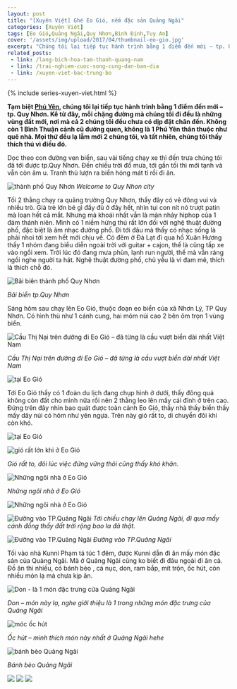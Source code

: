 ```yaml
---
layout: post
title: "[Xuyên Việt] Ghé Eo Gió, nếm đặc sản Quảng Ngãi"
categories: [Xuyên Việt]
tags: [Eo Gió,Quảng Ngãi,Quy Nhơn,Bình Định,Tuy An]
cover: '/assets/img/upload/2017/04/thumbnail-eo-gio.jpg'
excerpt: "Chúng tôi lại tiếp tục hành trình bằng 1 điểm đến mới – tp. Quy Nhơn. Kể từ đây, mỗi chặng đường mà chúng tôi đi ..."
related_posts:
 - link: /lang-bich-hoa-tam-thanh-quang-nam
 - link: /trai-nghiem-cuoc-song-cung-dan-ban-dia
 - link: /xuyen-viet-bac-trung-bo
---
```

{% include series-xuyen-viet.html %}


**Tạm biệt [Phú Yên](http://ngaoduky.com/trai-nghiem-cuoc-song-cung-dan-ban-dia), chúng tôi lại tiếp tục hành trình bằng 1 điểm đến mới – tp. Quy Nhơn. Kể từ đây, mỗi chặng đường mà chúng tôi đi đều là những vùng đất mới, nơi mà cả 2 chúng tôi đều chưa có dịp đặt chân đến. Không còn 1 Bình Thuận cảnh cũ đường quen, không là 1 Phú Yên thân thuộc như quê nhà. Mọi thứ đều lạ lẫm mới 2 chúng tôi, và tất nhiên, chúng tôi thấy thích thú vì điều đó.**



Dọc theo con đường ven biển, sau vài tiếng chạy xe thì đến trưa chúng tôi đã tới được tp.Quy Nhơn. Đến chiều trời đổ mưa, tới gần tối thì mới tạnh và vẫn còn âm u. Tranh thủ lượn ra biển hóng mát tí rồi đi ăn.

![thành phố Quy Nhơn](https://dendosg.github.io/assets/img/upload/2017/04/GOPR2273.jpg)
*Welcome to Quy Nhon city*

Tối 2 thằng chạy ra quảng trường Quy Nhơn, thấy đây có vẻ đông vui và nhiều trò. Già trẻ lớn bé gì đầy đủ ở đây hết, nhìn tụi con nít nó trượt patin mà loạn hết cả mắt. Nhưng mà khoái nhất vẫn là màn nhảy hiphop của 1 đám thánh niên. Mình có 1 niềm hứng thú rất lớn đối với nghệ thuật đường phố, đặc biệt là âm nhạc đường phố. Đi tới đâu mà thấy có nhạc sống là phải nhoi tới xem hết mới chịu về. Có đêm ở Đà Lạt đi qua hồ Xuân Hương thấy 1 nhóm đang biểu diễn ngoài trời với guitar + cajon, thế là cũng tấp xe vào ngồi xem. Trời lúc đó đang mưa phùn, lạnh run người, thế mà vẫn ráng ngồi nghe người ta hát. Nghệ thuật đường phố, chủ yếu là vì đam mê, thích là thích chỗ đó.

![Bãi biên thành phố Quy Nhơn](https://dendosg.github.io/assets/img/upload/2017/04/bienquynhon.jpg)

*Bãi biển tp.Quy Nhơn*

Sáng hôm sau chạy lên Eo Gió, thuộc đoạn eo biển của xã Nhơn Lý, TP Quy Nhơn. Có hình thù như 1 cánh cung, hai mõm núi cao 2 bên ôm trọn 1 vùng biển.

![Cầu Thị Nại trên đường đi Eo Gió – đã từng là cầu vượt biển dài nhất Việt Nam](https://dendosg.github.io/assets/img/upload/2017/04/GOPR2487.jpg)

*Cầu Thị Nại trên đường đi Eo Gió – đã từng là cầu vượt biển dài nhất Việt Nam*

![tại Eo Gió](https://dendosg.github.io/assets/img/upload/2017/04/G0032525.jpg)

Tới Eo Gió thấy có 1 đoàn du lịch đang chụp hình ở dưới, thấy đông quá không còn đất cho mình nữa rồi nên 2 thằng leo lên mấy cái đỉnh ở trên cao. Đứng trên đây nhìn bao quát được toàn cảnh Eo Gió, thấy nhà thấy biển thấy mấy dãy núi có hõm như yên ngựa. Trên này gió rất to, di chuyển đôi khi còn khó.

![tại Eo Gió](https://dendosg.github.io/assets/img/upload/2017/04/G0042535.jpg)

![gió rất lớn khi ở Eo Gió](https://dendosg.github.io/assets/img/upload/2017/04/G0072573.jpg)

*Gió rất to, đôi lúc việc đứng vững thôi cũng thấy khó khăn.*

![Những ngôi nhà ở Eo Gió](https://dendosg.github.io/assets/img/upload/2017/04/IMG_0645.jpg)

*Những ngôi nhà ở Eo Gió*

![Những ngôi nhà ở Eo Gió](https://dendosg.github.io/assets/img/upload/2017/04/G0052551.jpg)

![Đường vào TP.Quảng Ngãi](https://dendosg.github.io/assets/img/upload/2017/04/GOPR2605.jpg)
*Tới chiều chạy lên Quảng Ngãi, đi qua mấy cánh đồng thấy đất trời rộng bao la đã thật.*

![Đường vào TP.Quảng Ngãi](https://dendosg.github.io/assets/img/upload/2017/04/GOPR2606.jpg)
*Đường vào TP.Quảng Ngãi*

Tối vào nhà Kunni Phạm tá túc 1 đêm, được Kunni dẫn đi ăn mấy món đặc sản của Quảng Ngãi. Mà ở Quảng Ngãi cũng ko biết đi đâu ngoài đi ăn cả. Đồ ăn thì nhiều, có bánh bèo , cá nục, don, ram bắp, mít trộn, ốc hút, còn nhiều món lạ mà chưa kịp ăn.

![Don - là 1 món đặc trưng cửa Quảng Ngãi](https://dendosg.github.io/assets/img/upload/2017/04/IMG_0679.jpg)

*Don – món này lạ, nghe giới thiệu là 1 trong những món đặc trưng của Quảng Ngãi*

![móc ốc hút](https://dendosg.github.io/assets/img/upload/2017/04/IMG_0682.jpg)

*Ốc hút – mình thích món này nhất ở Quảng Ngãi hehe*

![bánh bèo Quảng Ngãi](https://dendosg.github.io/assets/img/upload/2017/04/IMG_0684.jpg)

*Bánh bèo Quảng Ngãi*

![](https://dendosg.github.io/assets/img/upload/2017/04/IMG_0678.jpg) ![](https://dendosg.github.io/assets/img/upload/2017/04/IMG_0680.jpg) ![](https://dendosg.github.io/assets/img/upload/2017/04/IMG_0681.jpg)


